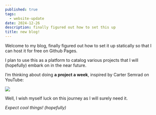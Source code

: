 ```yaml
---
published: true
tags:
  - website-update
date: 2024-12-26
description: finally figured out how to set this up
title: new blog!
---
```

Welcome to my blog, finally figured out how to set it up statically so that I can host it for free on Github Pages.

I plan to use this as a platform to catalog various projects that I will (hopefully) embark on in the near future.

I’m thinking about doing **a project a week**, inspired by Carter Semrad on YouTube:

![](https://www.youtube.com/watch?v=nr8biZfSZ3Y)

Well, I wish myself luck on this journey as I will surely need it.

*Expect cool things! (hopefully)*